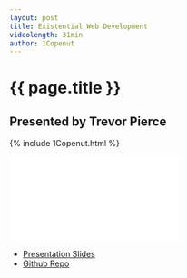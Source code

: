 ```yaml
---
layout: post
title: Existential Web Development
videolength: 31min
author: 1Copenut
---
```


# {{ page.title }}

## Presented by Trevor Pierce

{% include 1Copenut.html %}

<div class="fluid-width-video-wrapper"><iframe src="//www.youtube.com/embed/DnLfboeUKT4" frameborder="0" allowfullscreen></iframe></div>

* [Presentation
  Slides](http://www.slideshare.net/1Copenut/existential-webperformance)
* [Github Repo](https://github.com/1Copenut/C3)
